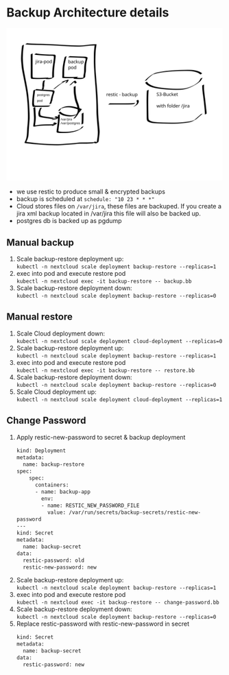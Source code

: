 # Backup Architecture details

![](backup.svg)

* we use restic to produce small & encrypted backups
* backup is scheduled at `schedule: "10 23 * * *"`
* Cloud stores files on `/var/jira`, these files are backuped. If you create a jira xml backup located in /var/jira this file will also be backed up.
* postgres db is backed up as pgdump

## Manual backup

1. Scale backup-restore deployment up:   
   `kubectl -n nextcloud scale deployment backup-restore --replicas=1`
2. exec into pod and execute restore pod   
   `kubectl -n nextcloud exec -it backup-restore -- backup.bb`
3. Scale backup-restore deployment down:   
  `kubectl -n nextcloud scale deployment backup-restore --replicas=0`

## Manual restore

1. Scale Cloud deployment down:   
  `kubectl -n nextcloud scale deployment cloud-deployment --replicas=0`
2. Scale backup-restore deployment up:   
   `kubectl -n nextcloud scale deployment backup-restore --replicas=1`
3. exec into pod and execute restore pod   
   `kubectl -n nextcloud exec -it backup-restore -- restore.bb`
4. Scale backup-restore deployment down:   
  `kubectl -n nextcloud scale deployment backup-restore --replicas=0`
5. Scale Cloud deployment up:   
   `kubectl -n nextcloud scale deployment cloud-deployment --replicas=1`

## Change Password

1. Apply restic-new-password to secret & backup deployment   
   ```
   kind: Deployment
   metadata:
     name: backup-restore
   spec:
       spec:
         containers:
         - name: backup-app
           env:
           - name: RESTIC_NEW_PASSWORD_FILE
             value: /var/run/secrets/backup-secrets/restic-new-password
   ---
   kind: Secret
   metadata:
     name: backup-secret
   data:
     restic-password: old
     restic-new-password: new
   ```
2. Scale backup-restore deployment up:   
   `kubectl -n nextcloud scale deployment backup-restore --replicas=1`
3. exec into pod and execute restore pod   
   `kubectl -n nextcloud exec -it backup-restore -- change-password.bb`
4. Scale backup-restore deployment down:   
  `kubectl -n nextcloud scale deployment backup-restore --replicas=0`
5. Replace restic-password with restic-new-password in secret   
   ```
   kind: Secret
   metadata:
     name: backup-secret
   data:
     restic-password: new
   ```
